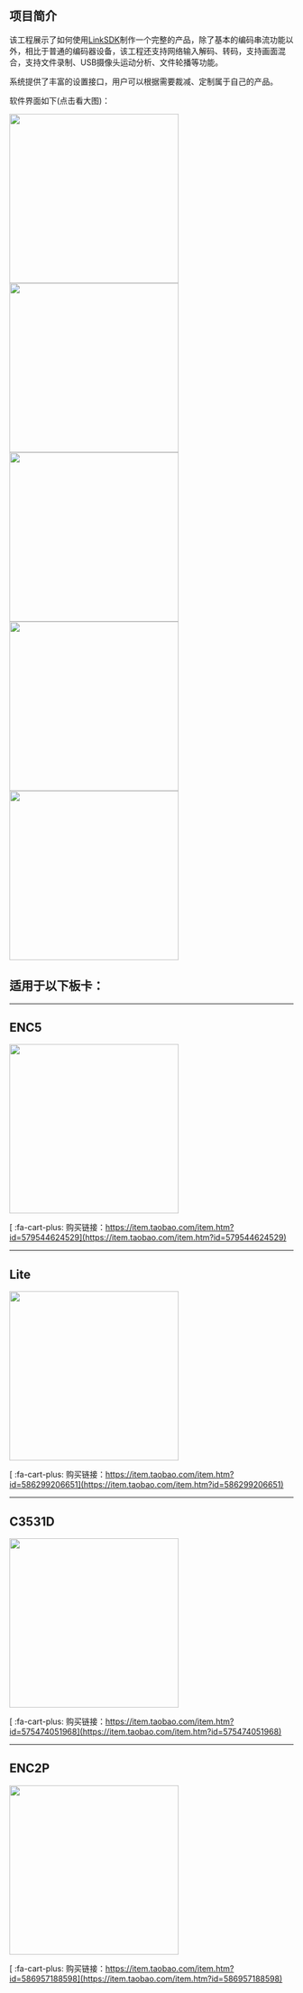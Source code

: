 ## 项目简介
该工程展示了如何使用[LinkSDK](https://gitee.com/LinkPi/LinkLib/wikis/pages)制作一个完整的产品，除了基本的编码串流功能以外，相比于普通的编码器设备，该工程还支持网络输入解码、转码，支持画面混合，支持文件录制、USB摄像头运动分析、文件轮播等功能。

系统提供了丰富的设置接口，用户可以根据需要裁减、定制属于自己的产品。

软件界面如下(点击看大图)：


<img src="https://images.gitee.com/uploads/images/2019/0621/162431_c0328a96_1759637.png" width="auto" height="300"  />
<img src="https://images.gitee.com/uploads/images/2019/0621/162655_d979511f_1759637.png" width="auto" height="300"  />
<br />
<img src="https://images.gitee.com/uploads/images/2019/0621/162710_6798f982_1759637.png" width="auto" height="300"  />
<img src="https://images.gitee.com/uploads/images/2019/0621/162720_70d16199_1759637.png" width="auto" height="300"  />
<br />
<img src="https://images.gitee.com/uploads/images/2019/0621/162731_3469b9ae_1759637.png" width="auto" height="300"  />


## 适用于以下板卡：

---

## ENC5
<img src="https://gitee.com/uploads/images/2019/0423/213514_24d3f8ff_1759637.jpeg" width="auto" height="300"  />

[ :fa-cart-plus: 购买链接：https://item.taobao.com/item.htm?id=579544624529](https://item.taobao.com/item.htm?id=579544624529)



---

## Lite
<img src="https://images.gitee.com/uploads/images/2019/0621/163435_da120715_1759637.jpeg" width="auto" height="300"  />

[ :fa-cart-plus: 购买链接：https://item.taobao.com/item.htm?id=586299206651](https://item.taobao.com/item.htm?id=586299206651)

---

## C3531D
<img src="https://gitee.com/uploads/images/2019/0423/210508_c03e138a_1759637.jpeg" width="auto" height="300"  />

[ :fa-cart-plus: 购买链接：https://item.taobao.com/item.htm?id=575474051968](https://item.taobao.com/item.htm?id=575474051968)

---

## ENC2P
<img src="https://gitee.com/uploads/images/2019/0423/215155_dcbc8b13_1759637.jpeg" width="auto" height="300"  />

[ :fa-cart-plus: 购买链接：https://item.taobao.com/item.htm?id=586957188598](https://item.taobao.com/item.htm?id=586957188598)

